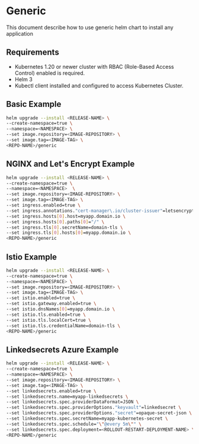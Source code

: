 # Generic

This document describe how to use generic helm chart to install any application

## Requirements

* Kubernetes 1.20 or newer cluster with RBAC (Role-Based Access Control) enabled is required.
* Helm 3
* Kubectl client installed and configured to access Kubernetes Cluster.

## Basic Example

```bash
helm upgrade --install <RELEASE-NAME> \
--create-namespace=true \
--namespace=<NAMESPACE> \
--set image.repository=<IMAGE-REPOSITORY> \
--set image.tag=<IMAGE-TAG> \
<REPO-NAME>/generic
```

## NGINX and Let's Encrypt Example

```bash
helm upgrade --install <RELEASE-NAME> \
--create-namespace=true \
--namespace=<NAMESPACE>  \
--set image.repository=<IMAGE-REPOSITORY> \
--set image.tag=<IMAGE-TAG> \
--set ingress.enabled=true \
--set ingress.annotations."cert-manager\.io/cluster-issuer"=letsencrypt-prod \
--set ingress.hosts[0].host=myapp.domain.io \
--set ingress.hosts[0].paths[0]="/" \
--set ingress.tls[0].secretName=domain-tls \
--set ingress.tls[0].hosts[0]=myapp.domain.io \
<REPO-NAME>/generic
```

## Istio Example

```bash
helm upgrade --install <RELEASE-NAME> \
--create-namespace=true \
--namespace=<NAMESPACE> \
--set image.repository=<IMAGE-REPOSITORY> \
--set image.tag=<IMAGE-TAG> \
--set istio.enabled=true \
--set istio.gateway.enabled=true \
--set istio.dnsNames[0]=myapp.domain.io \
--set istio.tls.enabled=true \
--set istio.tls.localCert=true \
--set istio.tls.credentialName=domain-tls \
<REPO-NAME>/generic
```

## Linkedsecrets Azure Example

```bash
helm upgrade --install <RELEASE-NAME> \
--create-namespace=true \
--namespace=<NAMESPACE> \
--set image.repository=<IMAGE-REPOSITORY> \
--set image.tag=<IMAGE-TAG> \
--set linkedsecrets.enabled=true \
--set linkedsecrets.name=myapp-linkedsecrets \
--set linkedsecrets.spec.providerDataFormat=JSON \
--set linkedsecrets.spec.providerOptions."keyvault"=linkedsecret \
--set linkedsecrets.spec.providerOptions."secret"=opaque-secret-json \
--set linkedsecrets.spec.secretName=myapp-kubernetes-secret \
--set linkedsecrets.spec.schedule="\"@every 5m\"" \
--set linkedsecrets.spec.deployment=<ROLLOUT-RESTART-DEPLOYMENT-NAME> \
<REPO-NAME>/generic
```
